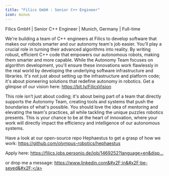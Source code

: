 ```yaml
---
title: "Filics GmbH : Senior C++ Engineer"
icon: minus
---
```

Filics GmbH | Senior C++ Engineer | Munich, Germany | Full-time

We&#x27;re building a team of C++ engineers at Filics to develop software that makes our robots smarter and our autonomy team&#x27;s job easier. You&#x27;ll play a crucial role in turning their advanced algorithms into reality. By writing robust, efficient C++ code that empowers our autonomous robots, making them smarter and more capable. While the Autonomy Team focuses on algorithm development, you&#x27;ll ensure these innovations work flawlessly in the real world by developing the underlying software infrastructure and libraries. It&#x27;s not just about setting up the infrastructure and platform code; it&#x27;s about pioneering solutions that redefine autonomy in robotics. Get a glimpse of our vision here: <a href="https:&#x2F;&#x2F;bit.ly&#x2F;FilicsVision" rel="nofollow">https:&#x2F;&#x2F;bit.ly&#x2F;FilicsVision</a>

This role isn’t just about coding; it&#x27;s about being part of a team that directly supports the Autonomy Team, creating tools and systems that push the boundaries of what&#x27;s possible. You should love the idea of mentoring and elevating the team&#x27;s practices, all while tackling the unique puzzles robotics presents. This is your chance to be at the heart of innovation, where your work will directly impact the efficiency and intelligence of our autonomous systems.

Have a look at our open-source repo Hephaestus to get a grasp of how we work: <a href="https:&#x2F;&#x2F;github.com&#x2F;olympus-robotics&#x2F;hephaestus">https:&#x2F;&#x2F;github.com&#x2F;olympus-robotics&#x2F;hephaestus</a>

Apply here: <a href="https:&#x2F;&#x2F;filics.jobs.personio.de&#x2F;job&#x2F;1469252?language=en&amp;display=en" rel="nofollow">https:&#x2F;&#x2F;filics.jobs.personio.de&#x2F;job&#x2F;1469252?language=en&amp;disp...</a>

or drop me a message: <a href="https:&#x2F;&#x2F;www.linkedin.com&#x2F;in&#x2F;be-seyed&#x2F;" rel="nofollow">https:&#x2F;&#x2F;www.linkedin.com&#x2F;in&#x2F;be-seyed&#x2F;</a>
